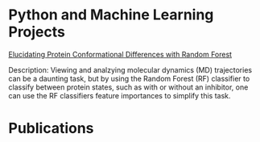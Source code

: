 # Python and Machine Learning Projects

[Elucidating Protein Conformational Differences with Random Forest](https://hendejac.github.io/protein_conformations/)

Description: Viewing and analzying molecular dynamics (MD) trajectories can be a daunting task, but by using the Random Forest (RF) classifier to classify between protein states, such as with or without an inhibitor, one can use the RF classifiers feature importances to simplify this task. 

# Publications

